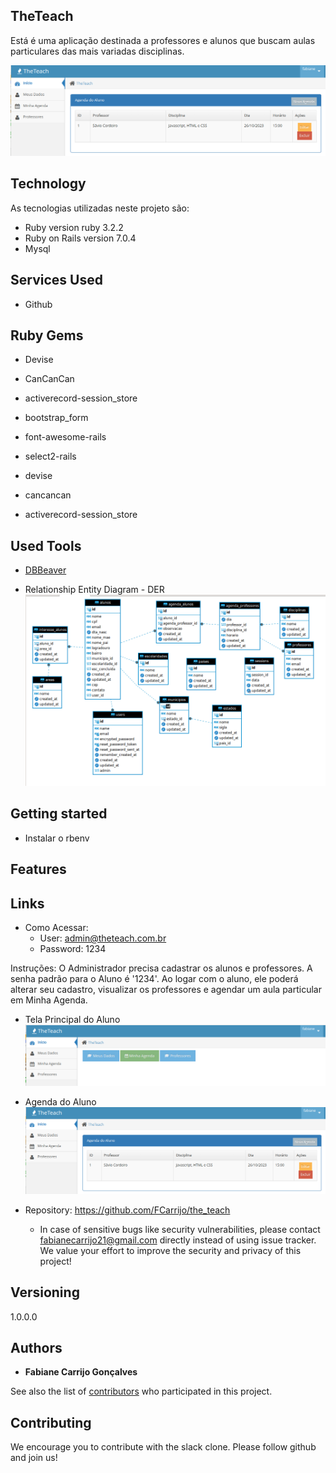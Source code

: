 ## TheTeach

Está é uma aplicação destinada a professores e alunos que buscam aulas particulares das mais variadas disciplinas.

![Chat Preview](https://github.com/FCarrijo/the_teach/blob/master/public/tela_principal.png)

## Technology

As tecnologias utilizadas neste projeto são:

* Ruby version ruby 3.2.2
* Ruby on Rails version 7.0.4
* Mysql

## Services Used

* Github

## Ruby Gems

* Devise
* CanCanCan
* activerecord-session_store

* bootstrap_form
* font-awesome-rails
* select2-rails
* devise
* cancancan
* activerecord-session_store


## Used Tools

* [DBBeaver](https://dbeaver.io/download/)

* Relationship Entity Diagram - DER
  ![Chat Preview](https://github.com/FCarrijo/the_teach/blob/master/public/DER.png)


## Getting started

* Instalar o rbenv



## Features


## Links

- Como Acessar:
    - User: admin@theteach.com.br
    - Password: 1234
  
Instruções:
    O Administrador precisa cadastrar os alunos e professores. A senha padrão para o Aluno é '1234'. Ao logar com o aluno, ele poderá alterar seu cadastro, visualizar os professores e agendar um aula particular em Minha Agenda.

- Tela Principal do Aluno
![Chat Preview](https://github.com/FCarrijo/the_teach/blob/master/public/principal_aluno.png)

- Agenda do Aluno
![Chat Preview](https://github.com/FCarrijo/the_teach/blob/master/public/tela_principal.png)


- Repository: https://github.com/FCarrijo/the_teach
    - In case of sensitive bugs like security vulnerabilities, please contact
      fabianecarrijo21@gmail.com directly instead of using issue tracker. We value your effort
      to improve the security and privacy of this project!

## Versioning

1.0.0.0

## Authors

* **Fabiane Carrijo Gonçalves**

See also the list of [contributors](https://github.com/FCarrijo/the_teach/graphs/contributors) who participated in
this project.

## Contributing

We encourage you to contribute with the slack clone. Please follow github and join us!
